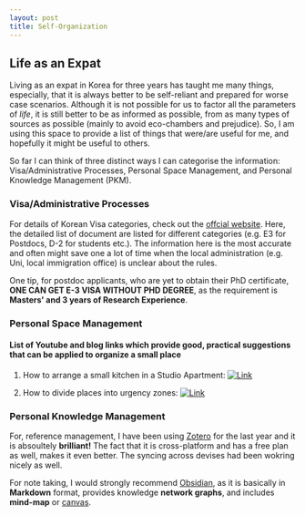```yaml
---
layout: post
title: Self-Organization
---
```


## Life as an Expat
Living as an expat in Korea for three years has taught me many things, especially, that it is always better to be self-reliant and prepared for worse case scenarios. Although it is not possible for us to factor all the parameters of *life*, it is still better to be as informed as possible, from as many types of sources as possible (mainly to avoid eco-chambers and prejudice). So, I am using this space to provide a list of things that were/are useful for me, and hopefully it might be useful to others.

So far I can think of three distinct ways I can categorise the information: Visa/Administrative Processes, Personal Space Management, and Personal Knowledge Management (PKM).

### Visa/Administrative Processes
For details of Korean Visa categories, check out the [offcial website](https://www.visa.go.kr/main/openMain.do).
Here, the detailed list of document are listed for different categories (e.g. E3 for Postdocs, D-2 for students etc.). The information here is the most accurate and often might save one a lot of time when the local administration (e.g. Uni, local immigration office) is unclear about the rules. 

One tip, for postdoc applicants, who are yet to obtain their PhD certificate, __ONE CAN GET E-3 VISA WITHOUT PHD DEGREE__, as the requirement is __Masters' and 3 years of Research Experience__.

### Personal Space Management

#### List of Youtube and blog links which provide good, practical suggestions that can be applied to organize a small place

1. How to arrange a small kitchen in a Studio Apartment: [![Link](https://img.youtube.com/vi/BT-u-DF3rQo/0.jpg)](https://www.youtube.com/watch?v=BT-u-DF3rQo)


2. How to divide places into urgency zones: [![Link](https://img.youtube.com/vi/_SNiAdmA51Q/0.jpg)](https://www.youtube.com/watch?v=_SNiAdmA51Q)
<!-- ### How to divide places into urgency zones: -->


### Personal Knowledge Management
For, reference management, I have been using [Zotero](https://www.zotero.org) for the last year and it is absoultely __brilliant!__
The fact that it is cross-platform and has a free plan as well, makes it even better. 
The syncing across devises had been wokring nicely as well. 

For note taking, I would strongly recommend [Obsidian](https://obsidian.md), as it is basically in __Markdown__ format, provides knowledge __network graphs__, and includes __mind-map__ or [canvas](https://obsidian.md/canvas).
